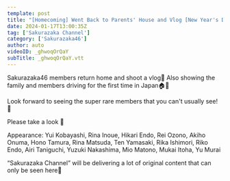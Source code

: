 ```yaml
---
template: post
title: "[Homecoming] Went Back to Parents' House and Vlog [New Year's Day]"
date: 2024-01-17T13:00:35Z
tag: ['Sakurazaka Channel']
category: ['Sakurazaka46']
author: auto 
videoID: _ghwoqOrQaY
subTitle: _ghwoqOrQaY.vtt
---
```

Sakurazaka46 members return home and shoot a vlog🎍
Also showing the family and members driving for the first time in Japan🏠🚗

Look forward to seeing the super rare members that you can't usually see! 🐲

Please take a look 🌸

Appearance: Yui Kobayashi, Rina Inoue, Hikari Endo, Rei Ozono, Akiho Onuma, Hono Tamura, Rina Matsuda, Ten Yamasaki, Rika Ishimori, Riko Endo, Airi Taniguchi, Yuzuki Nakashima, Mio Matono, Mukai Itoha, Yu Murai

“Sakurazaka Channel” will be delivering a lot of original content that can only be seen here🌸
